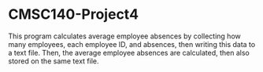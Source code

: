 # CMSC140-Project4
This program calculates average employee absences by collecting how many employees, each employee ID, and absences, then writing this data to a text file. Then, the average employee absences are calculated, then also stored on the same text file.
